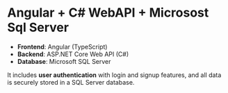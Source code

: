 # Angular + C# WebAPI + Microsost Sql Server



- **Frontend**: Angular (TypeScript)
- **Backend**: ASP.NET Core Web API (C#)
- **Database**: Microsoft SQL Server

It includes **user authentication** with login and signup features, and all data is securely stored in a SQL Server database.

